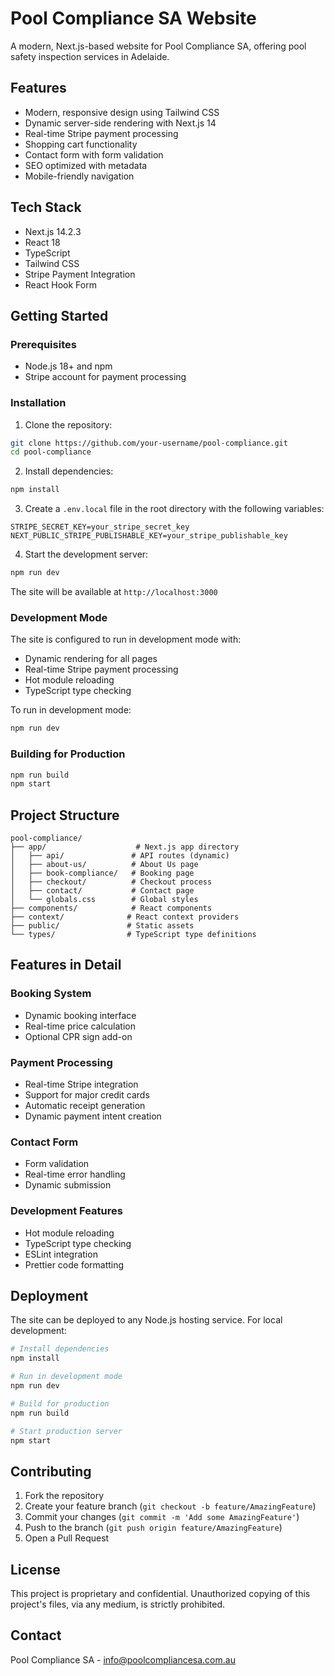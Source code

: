 # Pool Compliance SA Website

A modern, Next.js-based website for Pool Compliance SA, offering pool safety inspection services in Adelaide.

## Features

- Modern, responsive design using Tailwind CSS
- Dynamic server-side rendering with Next.js 14
- Real-time Stripe payment processing
- Shopping cart functionality
- Contact form with form validation
- SEO optimized with metadata
- Mobile-friendly navigation

## Tech Stack

- Next.js 14.2.3
- React 18
- TypeScript
- Tailwind CSS
- Stripe Payment Integration
- React Hook Form

## Getting Started

### Prerequisites

- Node.js 18+ and npm
- Stripe account for payment processing

### Installation

1. Clone the repository:
```bash
git clone https://github.com/your-username/pool-compliance.git
cd pool-compliance
```

2. Install dependencies:
```bash
npm install
```

3. Create a `.env.local` file in the root directory with the following variables:
```env
STRIPE_SECRET_KEY=your_stripe_secret_key
NEXT_PUBLIC_STRIPE_PUBLISHABLE_KEY=your_stripe_publishable_key
```

4. Start the development server:
```bash
npm run dev
```

The site will be available at `http://localhost:3000`

### Development Mode

The site is configured to run in development mode with:
- Dynamic rendering for all pages
- Real-time Stripe payment processing
- Hot module reloading
- TypeScript type checking

To run in development mode:
```bash
npm run dev
```

### Building for Production

```bash
npm run build
npm start
```

## Project Structure

```
pool-compliance/
├── app/                    # Next.js app directory
│   ├── api/               # API routes (dynamic)
│   ├── about-us/          # About Us page
│   ├── book-compliance/   # Booking page
│   ├── checkout/          # Checkout process
│   ├── contact/           # Contact page
│   └── globals.css        # Global styles
├── components/            # React components
├── context/              # React context providers
├── public/               # Static assets
└── types/                # TypeScript type definitions
```

## Features in Detail

### Booking System
- Dynamic booking interface
- Real-time price calculation
- Optional CPR sign add-on

### Payment Processing
- Real-time Stripe integration
- Support for major credit cards
- Automatic receipt generation
- Dynamic payment intent creation

### Contact Form
- Form validation
- Real-time error handling
- Dynamic submission

### Development Features
- Hot module reloading
- TypeScript type checking
- ESLint integration
- Prettier code formatting

## Deployment

The site can be deployed to any Node.js hosting service. For local development:

```bash
# Install dependencies
npm install

# Run in development mode
npm run dev

# Build for production
npm run build

# Start production server
npm start
```

## Contributing

1. Fork the repository
2. Create your feature branch (`git checkout -b feature/AmazingFeature`)
3. Commit your changes (`git commit -m 'Add some AmazingFeature'`)
4. Push to the branch (`git push origin feature/AmazingFeature`)
5. Open a Pull Request

## License

This project is proprietary and confidential. Unauthorized copying of this project's files, via any medium, is strictly prohibited.

## Contact

Pool Compliance SA - info@poolcompliancesa.com.au
